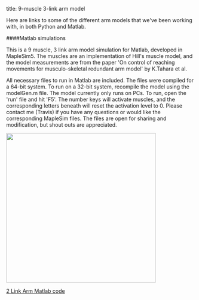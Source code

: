 title: 9-muscle 3-link arm model

Here are links to some of the different arm models that we've been working with, in both Python and Matlab.

####Matlab simulations

This is a 9 muscle, 3 link arm model simulation for Matlab, developed in MapleSim5. The muscles are an implementation of Hill's muscle model, and the model measurements are from the paper 'On control of reaching movements for musculo-skeletal redundant arm model' by K.Tahara et al.

All necessary files to run in Matlab are included. The files were compiled for a 64-bit system. To run on a 32-bit system, recompile the model using the modelGen.m file. The model currently only runs on PCs. To run, open the 'run' file and hit 'F5'. The number keys will activate muscles, and the corresponding letters beneath will reset the activation level to 0. Please contact me (Travis) if you have any questions or would like the corresponding MapleSim files. The files are open for sharing and modification, but shout outs are appreciated.

<img src="http://compneuro.uwaterloo.ca/files/9Muscle3LinkArmPic.png" style="width:400px;">

[2 Link Arm Matlab code](http://compneuro.uwaterloo.ca/files/9Muscle3LinkArm.zip)

